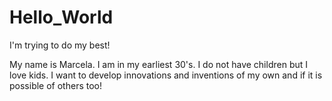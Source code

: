 # Hello_World
I'm trying to do my best!

My name is Marcela. I am in my earliest 30's. I do not have children but I love kids.
I want to develop innovations and inventions of my own and if it is possible of others too!
